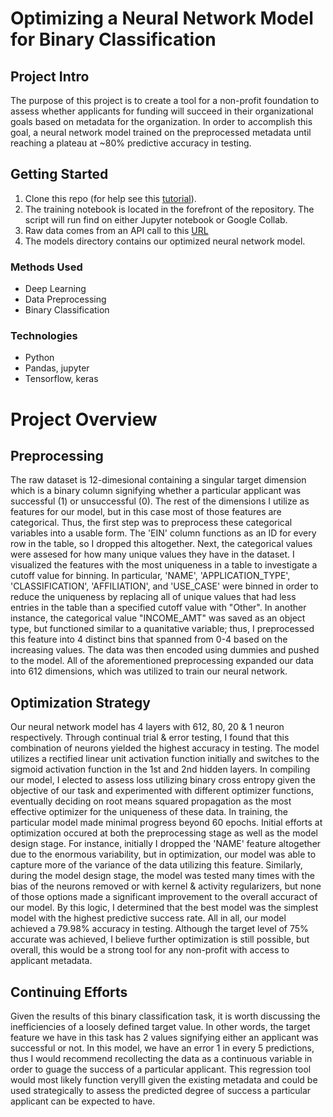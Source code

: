 # Optimizing a Neural Network Model for Binary Classification

## Project Intro
The purpose of this project is to create a tool for a non-profit foundation to assess whether applicants for funding will succeed in their organizational goals based on metadata for the organization. In order to accomplish this goal, a neural network model trained on the preprocessed metadata until reaching a plateau at ~80% predictive accuracy in testing. 

## Getting Started
1. Clone this repo (for help see this [tutorial](https://help.github.com/articles/cloning-a-repository/)).
2. The training notebook is located in the forefront of the repository. The script will run find on either Jupyter notebook or Google Collab. 
3. Raw data comes from an API call to this [URL](https://static.bc-edx.com/data/dl-1-2/m21/lms/starter/charity_data.csv)
4. The models directory contains our optimized neural network model.

### Methods Used
* Deep Learning
* Data Preprocessing
* Binary Classification

### Technologies
* Python
* Pandas, jupyter
* Tensorflow, keras

# Project Overview
## Preprocessing
The raw dataset is 12-dimesional containing a singular target dimension which is a binary column signifying whether a particular applicant was successful (1) or unsuccessful (0). The rest of the dimensions I utilize as features for our model, but in this case most of those features are categorical. Thus, the first step was to preprocess these categorical variables into a usable form. The 'EIN' column functions as an ID for every row in the table, so I dropped this altogether. Next, the categorical values were assesed for how many unique values they have in the dataset. I visualized the features with the most uniqueness in a table to investigate a cutoff value for binning. In particular, 'NAME', 'APPLICATION_TYPE', 'CLASSIFICATION',  'AFFILIATION', and 'USE_CASE' were binned in order to reduce the uniqueness by replacing all of unique values that had less entries in the table than a specified cutoff value with "Other". In another instance, the categorical value "INCOME_AMT" was saved as an object type, but functioned similar to a quanitative variable; thus, I preprocessed this feature into 4 distinct bins that spanned from 0-4 based on the increasing values. The data was then encoded using dummies and pushed to the model. All of the aforementioned preprocessing expanded our data into 612 dimensions, which was utilized to train our neural network.

## Optimization Strategy
Our neural network model has 4 layers with 612, 80, 20 & 1 neuron respectively. Through continual trial & error testing, I found that this combination of neurons yielded the highest accuracy in testing. The model utilizes a rectified linear unit activation function initially and switches to the sigmoid activation function in the 1st and 2nd hidden layers. In compiling our model, I elected to assess loss utilizing binary cross entropy given the objective of our task and experimented with different optimizer functions, eventually deciding on root means squared propagation as the most effective optimizer for the uniqueness of these data. In training, the particular model made minimal progress beyond 60 epochs. Initial efforts at optimization occured at both the preprocessing stage as well as the model design stage. For instance, initially I dropped the 'NAME' feature altogether due to the enormous variability, but in optimization, our model was able to capture more of the variance of the data utilizing this feature. Similarly, during the model design stage, the model was tested many times with the bias of the neurons removed or with kernel & activity regularizers, but none of those options made a significant improvement to the overall accuract of our model. By this logic, I determined that the best model was the simplest model with the highest predictive success rate. All in all, our model achieved a 79.98% accuracy in testing. Although the target level of 75% accurate was achieved, I believe further optimization is still possible, but overall, this would be a strong tool for any non-profit with access to applicant metadata. 

## Continuing Efforts
Given the results of this binary classification task, it is worth discussing the inefficiencies of a loosely defined target value. In other words, the target feature we have in this task has 2 values signifying either an applicant was successful or not. In this model, we have an error 1 in every 5 predictions, thus I would recommend recollecting the data as a continuous variable in order to guage the success of a particular applicant. This regression tool would most likely function veryIll given the existing metadata and could be used strategically to assess the predicted degree of success a particular applicant can be expected to have.

